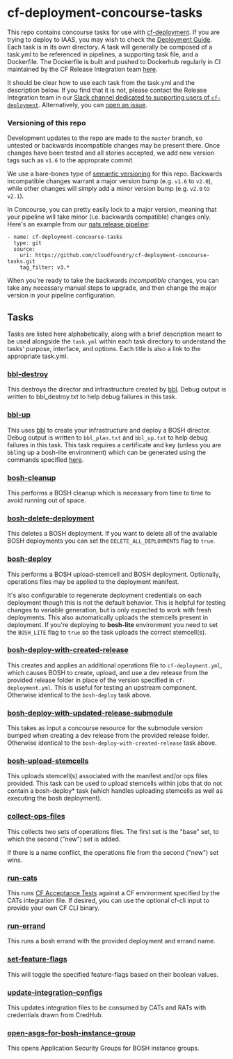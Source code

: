# cf-deployment-concourse-tasks
This repo contains concourse tasks for use with [cf-deployment][cf-deployment-repo].
If you are trying to deploy to IAAS, you may wish to check the [Deployment Guide][deployment-guide].
Each task is in its own directory.
A task will generally be composed of a task.yml to be referenced in pipelines,
a supporting task file, and a Dockerfile.
The Dockerfile is built and pushed to Dockerhub regularly
in CI maintained by the CF Release Integration team [here][cf-deployment-concourse-tasks-ci].

It should be clear how to use each task
from the task.yml
and the description below.
If you find that it is not,
please contact the Release Integration team
in our [Slack channel dedicated to supporting users of `cf-deployment`][cf-deployment-slack-channel].
Alternatively, you can [open an issue][issues-page].

### Versioning of this repo
Development updates to the repo are made to the `master` branch,
so untested or backwards incompatible changes may be present there.
Once changes have been tested and all stories accepted,
we add new version tags such as `v1.6` to the approprate commit.

We use a bare-bones type of [semantic versioning](http://semver.org/) for this repo.
Backwards incompatible changes warrant a major version bump (e.g. `v1.6` to `v2.0`),
while other changes will simply add a minor version bump (e.g. `v2.0` to `v2.1`).

In Concourse, you can pretty easily lock to a major version,
meaning that your pipeline will take minor (i.e. backwards compatible) changes only.
Here's an example from our [nats release pipeline](https://github.com/cloudfoundry/runtime-ci/blob/5e4d8a384c9e9fc7ddc052cd8c21503d40d29851/pipelines/nats-release.yml#L91-L96):
```
- name: cf-deployment-concourse-tasks
  type: git
  source:
    uri: https://github.com/cloudfoundry/cf-deployment-concourse-tasks.git
    tag_filter: v3.*
```

When you're ready to take the backwards _incompatible_ changes,
you can take any necessary manual steps to upgrade,
and then change the major version in your pipeline configuration.


## Tasks
Tasks are listed here alphabetically,
along with a brief description
meant to be used alongside the `task.yml` within each task directory
to understand the tasks'
purpose, interface, and options.
Each title is also a link
to the appropriate task.yml.

### [bbl-destroy][bbl-destroy-task-yaml]
This destroys the director
and infrastructure
created by [bbl](https://github.com/cloudfoundry/bosh-bootloader).
Debug output
is written to
bbl_destroy.txt
to help debug failures
in this task.

### [bbl-up][bbl-up-task-yaml]
This uses [bbl](https://github.com/cloudfoundry/bosh-bootloader)
to create your infrastructure
and deploy a BOSH director.
Debug output
is written to
`bbl_plan.txt` and
`bbl_up.txt`
to help debug failures
in this task.
This task requires
a certificate and key
(unless you are `bbl`ing up a bosh-lite environment)
which can be generated using
the commands specified [here][deployment-guide-on-certificates].

### [bosh-cleanup][bosh-cleanup-task-yaml]
This performs a BOSH cleanup
which is necessary
from time to time
to avoid
running out of space.

### [bosh-delete-deployment][bosh-delete-deployment-task-yaml]
This deletes a BOSH deployment.
If you want to delete all of the available BOSH deployments you can set the `DELETE_ALL_DEPLOYMENTS` flag to `true`.

### [bosh-deploy][bosh-deploy-task-yaml]
This performs a BOSH upload-stemcell and BOSH deployment.
Optionally, operations files may be applied
to the deployment manifest.

It's also configurable to
regenerate deployment credentials
on each deployment
though this is not the default behavior.
This is helpful for testing
changes to variable generation,
but is only expected to work
with fresh deployments.
This also automatically uploads the stemcells present in deployment.
If you're deploying to **bosh-lite** environment you need to set the
`BOSH_LITE` flag to `true` so the task uploads the correct stemcell(s).

### [bosh-deploy-with-created-release][bosh-deploy-with-created-release-task-yaml]
This creates and applies an
additional operations file to `cf-deployment.yml`,
which causes BOSH to
create, upload, and use a dev release
from the provided release folder
in place of the version specified in `cf-deployment.yml`.
This is useful for testing an upstream component.
Otherwise identical to the `bosh-deploy` task above.

### [bosh-deploy-with-updated-release-submodule](bosh-deploy-with-updated-release-submodule/task.yml)
This takes as input
a concourse resource
for the submodule version bumped
when creating a dev release
from the provided release folder.
Otherwise identical to the `bosh-deploy-with-created-release` task above.

### [bosh-upload-stemcells][bosh-upload-stemcells-task-yaml]
This uploads stemcell(s) associated with the manifest and/or ops files provided.
This task can be used to upload stemcells within jobs that do not contain a bosh-deploy* task (which handles uploading stemcells as well as executing the bosh deployment). 

### [collect-ops-files][collect-ops-files]
This collects
two sets of operations files.
The first set is the "base" set,
to which the second ("new") set is added.

If there is a name conflict,
the operations file
from the second ("new") set
wins.

### [run-cats][run-cats-task-yaml]
This runs [CF Acceptance Tests](https://github.com/cloudfoundry/cf-acceptance-tests)
against a CF environment specified by the CATs integration file.
If desired, you can use the optional cf-cli input to provide your own CF CLI
binary.

### [run-errand][run-errand-yaml]
This runs a bosh errand
with the provided deployment and errand name.

### [set-feature-flags][set-feature-flags-task-yaml]
This will
toggle
the specified feature-flags
based on their boolean values.

### [update-integration-configs][update-integration-configs-task-yaml]
This updates integration files
to be consumed by CATs and RATs
with credentials drawn from
CredHub.

### [open-asgs-for-bosh-instance-group][open-asgs-for-bosh-instance-group-task-yaml]
This opens Application Security Groups for BOSH
instance groups.

[bbl-destroy-task-yaml]: bbl-destroy/task.yml
[bbl-up-task-yaml]: bbl-up/task.yml
[bosh-cleanup-task-yaml]: bosh-cleanup/task.yml
[bosh-deploy-task-yaml]: bosh-deploy/task.yml
[bosh-deploy-with-created-release-task-yaml]: bosh-deploy-with-created-release/task.yml
[bosh-delete-deployment-task-yaml]: bosh-delete-deployment/task.yml
[bosh-upload-stemcells-task-yaml]: bosh-upload-stemcells/task.yml
[bosh-upload-stemcell-from-cf-deployment-task-yaml]: bosh-upload-stemcell-from-cf-deployment/task.yml
[cf-deployment-repo]: https://github.com/cloudfoundry/cf-deployment
[cf-deployment-slack-channel]: https://cloudfoundry.slack.com/messages/cf-deployment/
[collect-ops-files]: collect-ops-files/task.yml
[deploy-with-created-lines]: bosh-deploy-with-created-release/task#L49-L55
[deployment-guide]: https://github.com/cloudfoundry/cf-deployment/blob/master/texts/deployment-guide.md
[deployment-guide-on-certificates]: https://github.com/cloudfoundry/cf-deployment/blob/master/texts/deployment-guide.md#on-certificates
[issues-page]: https://github.com/cloudfoundry/cf-deployment-concourse-tasks/issues
[run-cats-task-yaml]: run-cats/task.yml
[run-errand-yaml]: run-errand/task.yml
[cf-deployment-concourse-tasks-ci]: https://release-integration.ci.cf-app.com/teams/main/pipelines/cf-deployment-concourse-tasks
[set-feature-flags-task-yaml]: set-feature-flags/task.yml
[update-integration-configs-task-yaml]: update-integration-configs/task.yml
[open-asgs-for-bosh-instance-group-task-yaml]:  open-asgs-for-bosh-instance-group/task.yml
